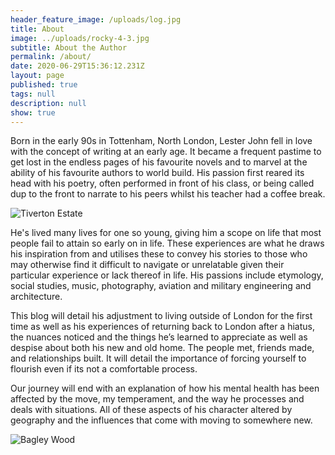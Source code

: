 ```yaml
---
header_feature_image: /uploads/log.jpg
title: About
image: ../uploads/rocky-4-3.jpg
subtitle: About the Author
permalink: /about/
date: 2020-06-29T15:36:12.231Z
layout: page
published: true
tags: null
description: null
show: true
---
```

Born in the early 90s in Tottenham, North London, Lester John fell in love with the concept of writing at an early age. It became a frequent pastime to get lost in the endless pages of his favourite novels and to marvel at the ability of his favourite authors to world build. His passion first reared its head with his poetry, often performed in front of his class, or being called dup to the front to narrate to his peers whilst his teacher had a coffee break.

![Tiverton Estate](https://www.flickriver.com/photos/nicohogg/27815643601/ "The Beginning ")

He's lived many lives for one so young, giving him a scope on life that most people fail to attain so early on in life. These experiences are what he draws his inspiration from and utilises these to convey his stories to those who may otherwise find it difficult to navigate or unrelatable given their particular experience or lack thereof in life.
His passions include etymology, social studies, music, photography, aviation and military engineering and architecture.

This blog will detail his adjustment to living outside of London for the first time as well as his experiences of returning back to London after a hiatus, the nuances noticed and the things he’s learned to appreciate as well as despise about both his new and old home. The people met, friends made, and relationships built. It will detail the importance of forcing yourself to flourish even if its not a comfortable process.

Our journey will end with an explanation of how his mental health has been affected by the move, my temperament, and the way he processes and deals with situations. All of these aspects of his character altered by geography and the influences that come with moving to somewhere new.

![Bagley Wood](../uploads/middle-parting.jpg "Bagley Wood")